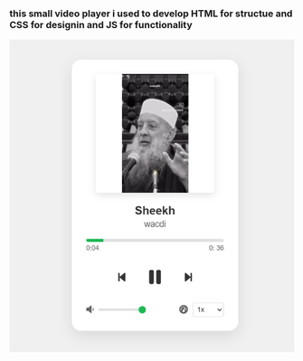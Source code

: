 
  ### this small video player i used to develop HTML for structue and CSS for designin and JS for functionality
![alt text](<exercise 40 JS.PNG>)